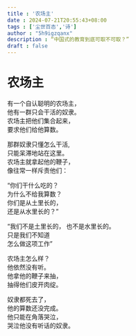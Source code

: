 ```yaml
---
title : '农场主'
date : 2024-07-21T20:55:43+08:00
tags : ['尘世百态','诗']
author : "5h9igzqanx"
description : “中国式的教育到底可取不可取？”
draft : false
---
```


# 农场主

有一个自认聪明的农场主，  
他有一群只会干活的奴隶。  
农场主把他们集合起来，  
要求他们给他算数。  
  
那群奴隶只懂怎么干活,  
只能呆滞地站在这里。  
农场主就拿起他的鞭子，  
像往常一样斥责他们：  
  
“你们干什么吃的？  
为什么不给我算数？  
你们是从土里长的，  
还是从水里长的？”  
  
“我们不是土里长的，
也不是水里长的。  
只是我们不知道  
怎么做这项工作”  
  
农场主怎么样？  
他依然没有听。  
他拿他的鞭子来抽，  
抽得他们皮开肉绽。  
  
奴隶都死去了，  
他的算数还没完成。  
他只能在角落哭泣，  
哭泣他没有听话的奴隶。  
